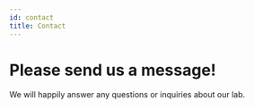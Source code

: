```yaml
---
id: contact
title: Contact
---
```


# Please send us a message!

We will happily answer any questions or inquiries about our lab.


